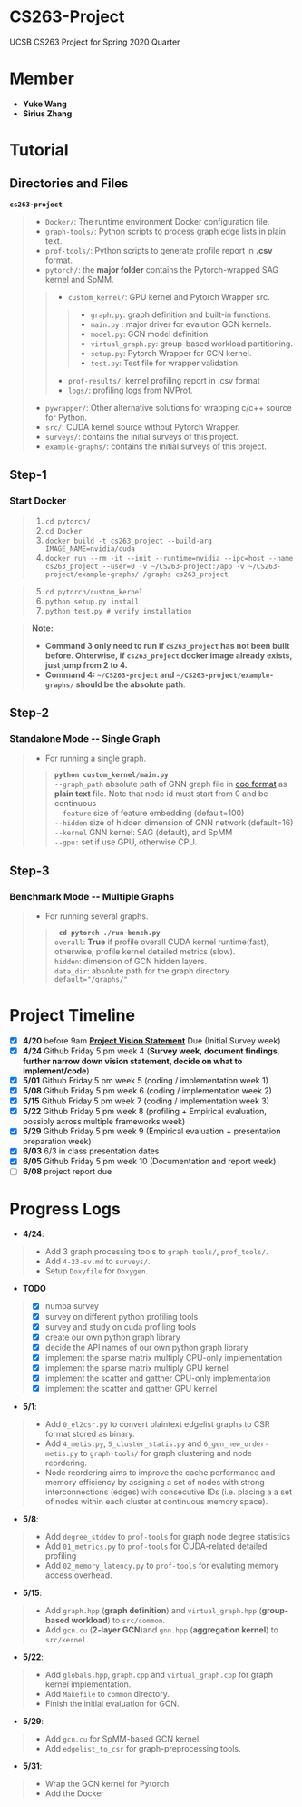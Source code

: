 # CS263-Project
UCSB CS263 Project for Spring 2020 Quarter

# Member
* **Yuke Wang**
* **Sirius Zhang**

# Tutorial
## Directories and Files
**```cs263-project```**
> + ```Docker/```: The runtime environment Docker configuration file. <br>
> + ```graph-tools/```: Python scripts to process graph edge lists in plain text. <br>
> + ```prof-tools/```: Python scripts to generate profile report in **.csv** format. <br>
> + ```pytorch/```: the **major folder** contains the Pytorch-wrapped SAG kernel and SpMM.<br>
>> + ```custom_kernel/```: GPU kernel and Pytorch Wrapper src.
>>> + ```graph.py```:  graph definition and built-in functions.
>>> + ```main.py``` :  major driver for evalution GCN kernels.
>>> + ```model.py```:  GCN model definition.
>>> + ```virtual_graph.py```: group-based workload partitioning.
>>> + ```setup.py```: Pytorch Wrapper for GCN kernel.
>>> + ```test.py```: Test file for wrapper validation.
>> + ```prof-results/```: kernel profiling report in .csv format
>> + ```logs/```: profiling logs from NVProf.
> + ```pywrapper/```: Other alternative solutions for wrapping c/c++ source for Python.<br>
> + ```src/```: CUDA kernel source without Pytorch Wrapper. <br>
> + ```surveys/```: contains the initial surveys of this project. <br>
> + ```example-graphs/```: contains the initial surveys of this project. <br>


## Step-1
### Start Docker
> 1. ```cd pytorch/``` <br> 
> 2. ```cd Docker``` <br>
> 3. ```docker build -t cs263_project --build-arg IMAGE_NAME=nvidia/cuda . ```  <br>
> 4. ```docker run --rm -it --init --runtime=nvidia --ipc=host --name cs263_project --user=0 -v ~/CS263-project:/app -v ~/CS263-project/example-graphs/:/graphs cs263_project``` <br>
<!-- >> + ```docker run --rm -it --init --runtime=nvidia --ipc=host --name cs263_project --user=0 -v ~/cs263-sirius:/app -v ~/cs263-sirius/example-graphs:/graphs cs263_project``` <br> -->
> 5. ```cd pytorch/custom_kernel``` <br>
> 6. ```python setup.py install``` <br>
> 7. ```python test.py # verify installation``` <br>

> **Note:** 
> + **Command 3 only need to run if ```cs263_project``` has not been built before. Ohterwise, if ```cs263_project``` docker image already exists, just jump from 2 to 4.**
> + **Command 4: ```~/CS263-project``` and ```~/CS263-project/example-graphs/``` should be the absolute path**.

## Step-2
### Standalone Mode -- Single Graph 
> * For running a single graph.
>> **```python custom_kernel/main.py```** <br>
>> ```--graph_path``` absolute path of GNN graph file in [coo format](https://scipy-lectures.org/advanced/scipy_sparse/coo_matrix.html) as **plain text** file. Note that node id must start from 0 and be continuous<br>
>> ```--feature``` size of feature embedding (default=100)<br>
>> ```--hidden``` size of hidden dimension of GNN network (default=16) <br>
>> ```--kernel``` GNN kernel: SAG (default), and SpMM <br>
>> ```--gpu:``` set if use GPU, otherwise CPU.

## Step-3
### Benchmark Mode -- Multiple Graphs 
> * For running several graphs.
>>  **```
cd pytorch
./run-bench.py```** <br>
>>  ```overall```: **True** if profile overall CUDA kernel runtime(fast), otherwise, profile kernel detailed metrics (slow). <br>
>> ```hidden```: dimension of GCN hidden layers.<br>
>> ```data_dir```: absolute path for the graph directory ```default="/graphs/"```

# Project Timeline 
- [x] **4/20** before 9am **[Project Vision Statement](https://docs.google.com/document/d/18AirkZSKz2w8TKl34t-w3aCTzGhYfbj87K1c0o_LhVQ/edit?usp=sharing)** Due (Initial Survey week)
- [x] **4/24** Github Friday 5 pm week 4 (**Survey week**, **document findings**, **further narrow down vision statement, decide on what to implement/code**)
- [x] **5/01**  Github Friday 5 pm week 5 (coding / implementation week 1)
- [x] **5/08**  Github Friday 5 pm week 6 (coding / implementation week 2)
- [x] **5/15** Github Friday 5 pm week 7 (coding / implementation week 3)
- [x] **5/22** Github Friday 5 pm week 8 (profiling + Empirical evaluation, possibly across multiple frameworks week)
- [x] **5/29** Github Friday 5 pm week 9 (Empirical evaluation + presentation preparation week)
- [x] **6/03**  6/3 in class presentation dates
- [x] **6/05**  Github Friday 5 pm week 10 (Documentation and report week)
- [ ] **6/08**  project report due

# Progress Logs
* **4/24**: 
> + Add 3 graph processing tools to `graph-tools/`, `prof_tools/`. 
> + Add `4-23-sv.md` to `surveys/`. 
> + Setup `Doxyfile` for `Doxygen`.

* **TODO**
> - [x] numba survey
> - [x] survey on different python profiling tools
> - [x] survey and study on cuda profiling tools
> - [x] create our own python graph library
> - [x] decide the API names of our own python graph library
> - [x] implement the sparse matrix multiply CPU-only implementation
> - [x] implement the sparse matrix multiply GPU kernel
> - [x] implement the scatter and gatther CPU-only implementation
> - [x] implement the scatter and gatther GPU kernel

* **5/1**:
> + Add `0_el2csr.py` to convert plaintext edgelist graphs to CSR format stored as binary.
> + Add `4_metis.py`, `5_cluster_statis.py` and `6_gen_new_order-metis.py` to `graph-tools/` for graph clustering and node reordering. 
> + Node reordering aims to improve the cache performance and memory efficiency by assigning a set of nodes with strong interconnections (edges) with consecutive IDs (i.e. placing a a set of nodes within each cluster at continuous memory space).  

* **5/8**:
> + Add `degree_stddev` to `prof-tools` for graph node degree statistics
> + Add `01_metrics.py` to `prof-tools` for CUDA-related detailed profiling
> + Add `02_memory_latency.py` to `prof-tools` for evaluting memory access overhead.

* **5/15**:
> + Add `graph.hpp` (**graph definition**) and `virtual_graph.hpp` (**group-based workload**) to `src/common`.
> + Add `gcn.cu` (**2-layer GCN**)and `gnn.hpp` (**aggregation kernel**) to `src/kernel`. 

* **5/22**:
> + Add `globals.hpp`, `graph.cpp` and `virtual_graph.cpp` for graph kernel implementation.
> + Add `Makefile` to `common` directory.
> + Finish the initial evaluation for GCN.

* **5/29**:
> + Add `gcn.cu` for SpMM-based GCN kernel.
> + Add `edgelist_to_csr` for graph-preprocessing tools.

* **5/31**:
> + Wrap the GCN kernel for Pytorch.
> + Add the Docker

